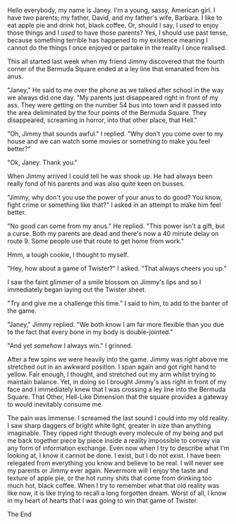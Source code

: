 Hello everybody, my name is Janey. I'm a young, sassy, American girl. I have two parents; my father, David, and my father's wife, Barbara. I like to eat apple pie and drink hot, black coffee. Or, should I say, I *used* to enjoy those things and I *used* to have those parents? Yes, I should use past tense, because something terrible has happened to my existence meaning I cannot do the things I once enjoyed or partake in the reality I once realised.

This all started last week when my friend Jimmy discovered that the fourth corner of the Bermuda Square ended at a ley line that emanated from his anus.

"Janey," He said to me over the phone as we talked after school in the way we always did one day. "My parents just disappeared right in front of my ass. They were getting on the number 54 bus into town and it passed into the area deliminated by the four points of the Bermuda Square. They disappeared, screaming in horror, into that other place, that Hell."

"Oh, Jimmy that sounds awful." I replied. "Why don't you come over to my house and we can watch some movies or something to make you feel better?"

"Ok, Janey. Thank you."

When Jimmy arrived I could tell he was shook up. He had always been really fond of his parents and was also quite keen on busses.

"Jimmy, why don't you use the power of your anus to do good? You know, fight crime or something like that?" I asked in an attempt to make him feel better.

"No good can come from my anus." He replied. "This power isn't a gift, but a curse. Both my parents are dead and there's now a 40 minute delay on route 9. Some people use that route to get home from work."

Hmm, a tough cookie, I thought to myself.

"Hey, how about a game of Twister?" I asked. "That always cheers you up."

I saw the faint glimmer of a smile blossom on Jimmy's lips and so I immediately began laying out the Twister sheet.

"Try and give me a challenge this time." I said to him, to add to the banter of the game.

"Janey," Jimmy replied. "We both know I am far more flexible than you due to the fact that every bone in my body is double-jointed."

"And yet *somehow* I always win." I grinned.

After a few spins we were heavily into the game. Jimmy was right above me stretched out in an awkward position. I span again and got right hand to yellow. Fair enough, I thought, and stretched out my arm whilst trying to maintain balance. Yet, in doing so I brought Jimmy's ass right in front of my face and I immediately knew that I was crossing a ley line into the Bermuda Square. That Other, Hell-Like Dimension that the square provides a gateway to would inevitably consume me.

The pain was immense. I screamed the last sound I could into my old reality. I saw sharp daggers of bright white light, greater in size than anything imaginable. They ripped right through every molecule of my being and put me back together piece by piece inside a reality impossible to convey via any form of information exchange. Even now when I try to describe what I'm looking at, I know it cannot be done. I exist, but I do not exist. I have been relegated from everything you know and believe to be real. I will never see my parents or Jimmy ever again. Nevermore will I enjoy the taste and texture of apple pie, or the hot runny shits that come from drinking too much hot, black coffee. When I try to remember what that old reality was like now, it is like trying to recall a long forgotten dream. Worst of all, I know in my heart of hearts that I was going to win that game of Twister. 

The End